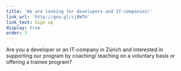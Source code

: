 ```yaml
---
title: 'We are looking for developers and IT-companies!'
link_url: 'http://goo.gl/cj8WTH'
link_text: Sign up
display: true
order: 3
---
```



Are you a developer or an IT-company in Z&uuml;rich and interested in supporting our program by coaching/ teaching on a voluntary basis or offering a trainee program?
